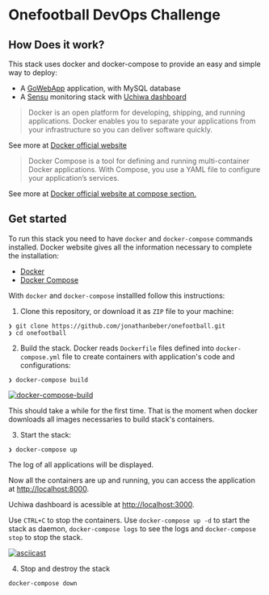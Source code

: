# Onefootball DevOps Challenge

## How Does it work?

This stack uses docker and docker-compose to provide an easy and simple way to deploy:

- A [GoWebApp](https://github.com/josephspurrier/gowebapp) application, with MySQL database
- A [Sensu](https://sensuapp.org/) monitoring stack with [Uchiwa dashboard](https://uchiwa.io/#/)

> Docker is an open platform for developing, shipping, and running applications. Docker enables you to separate your applications from your infrastructure so you can deliver software quickly.

See more at [Docker official website](https://docs.docker.com/engine/docker-overview/)

> Docker Compose is a tool for defining and running multi-container Docker applications. With Compose, you use a YAML file to configure your application’s services.

See more at [Docker official website at compose section.](https://docs.docker.com/compose/overview/)

## Get started

To run this stack you need to have `docker` and `docker-compose` commands installed. Docker website gives all the information necessary to complete the installation:
 - [Docker](https://docs.docker.com/install/)
 - [Docker Compose](https://docs.docker.com/compose/install/)

With `docker` and `docker-compose` installled follow this instructions:

1. Clone this repository, or download it as `ZIP` file to your machine:
```
❯ git clone https://github.com/jonathanbeber/onefootball.git
❯ cd onefootball
```

2. Build the stack. Docker reads `Dockerfile` files defined into `docker-compose.yml` file to create containers with application's code and configurations:
```
❯ docker-compose build
```
[![docker-compose-build](https://asciinema.org/a/wOM1aVTdKbc08KOHN3McD78hW.png)](https://asciinema.org/a/wOM1aVTdKbc08KOHN3McD78hW)

This should take a while for the first time. That is the moment when docker downloads all images necessaries to build stack's containers.

3. Start the stack:
```
❯ docker-compose up
```

The log of all applications will be displayed.

Now all the containers are up and running, you can access the application at [http://localhost:8000](http://localhost:8000/).

Uchiwa dashboard is acessible at [http://localhost:3000](http://localhost:3000).

Use `CTRL+C` to stop the containers. Use `docker-compose up -d` to start the stack as daemon, `docker-compose logs` to see the logs and `docker-compose stop` to stop the stack.

[![asciicast](https://asciinema.org/a/tU6CM8iRF1jRxvM1DsBMMxma3.png)](https://asciinema.org/a/tU6CM8iRF1jRxvM1DsBMMxma3)

4. Stop and destroy the stack
```
docker-compose down
```
